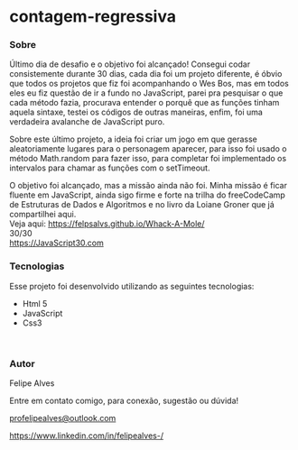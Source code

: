 # contagem-regressiva
### Sobre
Último dia de desafio e o objetivo foi alcançado! Consegui codar consistemente durante 30 dias, cada dia foi um projeto diferente, é óbvio que todos os projetos que fiz foi acompanhando o Wes Bos, mas em todos eles eu fiz questão de ir a fundo no JavaScript, parei pra pesquisar o que cada método fazia, procurava entender o porquê que as funções tinham aquela sintaxe, testei os códigos de outras maneiras, enfim, foi uma verdadeira avalanche de JavaScript puro.

Sobre este último projeto, a ideia foi criar um jogo em que gerasse aleatoriamente lugares para o personagem aparecer, para isso foi usado o método Math.random para fazer isso, para completar foi implementado os intervalos para chamar as funções com o setTimeout.

O objetivo foi alcançado, mas a missão ainda não foi. Minha missão é ficar fluente em JavaScript, ainda sigo firme e forte na trilha do freeCodeCamp de Estruturas de Dados e Algoritmos e no livro da Loiane Groner que já compartilhei aqui.
<br/>
Veja aqui: https://felpsalvs.github.io/Whack-A-Mole/
<br/>
30/30 <br/>
https://JavaScript30.com 

### Tecnologias
Esse projeto foi desenvolvido utilizando as seguintes tecnologias:

+ Html 5
+ JavaScript
+ Css3
 <br/>
 
### Autor
Felipe Alves <br/>

Entre em contato comigo, para conexão, sugestão ou dúvida! <br/>

profelipealves@outlook.com <br/>

https://www.linkedin.com/in/felipealves-/
